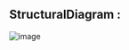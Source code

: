 ## StructuralDiagram :
![image](https://user-images.githubusercontent.com/94299033/143389325-037cf074-8664-4c4c-ae14-dfeb8f182589.png)
